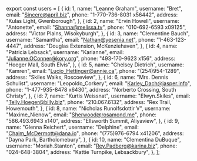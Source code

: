 export const users = [
  {
    id: 1,
    name: "Leanne Graham",
    username: "Bret",
    email: "Sincere@april.biz",
    phone: "1-770-736-8031 x56442",
    address: "Kulas Light, Gwenborough",
  },
  {
    id: 2,
    name: "Ervin Howell",
    username: "Antonette",
    email: "Shanna@melissa.tv",
    phone: "010-692-6593 x09125",
    address: "Victor Plains, Wisokyburgh",
  },
  {
    id: 3,
    name: "Clementine Bauch",
    username: "Samantha",
    email: "Nathan@yesenia.net",
    phone: "1-463-123-4447",
    address: "Douglas Extension, McKenziehaven",
  },
  {
    id: 4,
    name: "Patricia Lebsack",
    username: "Karianne",
    email: "Julianne.OConner@kory.org",
    phone: "493-170-9623 x156",
    address: "Hoeger Mall, South Elvis",
  },
  {
    id: 5,
    name: "Chelsey Dietrich",
    username: "Kamren",
    email: "Lucio_Hettinger@annie.ca",
    phone: "(254)954-1289",
    address: "Skiles Walks, Roscoeview",
  },
  {
    id: 6,
    name: "Mrs. Dennis Schulist",
    username: "Leopoldo_Corkery",
    email: "Karley_Dach@jasper.info",
    phone: "1-477-935-8478 x6430",
    address: "Norberto Crossing, South Christy",
  },
  {
    id: 7,
    name: "Kurtis Weissnat",
    username: "Elwyn.Skiles",
    email: "Telly.Hoeger@billy.biz",
    phone: "210.067.6132",
    address: "Rex Trail, Howemouth",
  },
  {
    id: 8,
    name: "Nicholas Runolfsdottir V",
    username: "Maxime_Nienow",
    email: "Sherwood@rosamond.me",
    phone: "586.493.6943 x140",
    address: "Ellsworth Summit, Aliyaview",
  },
  {
    id: 9,
    name: "Glenna Reichert",
    username: "Delphine",
    email: "Chaim_McDermott@dana.io",
    phone: "(775)976-6794 x41206",
    address: "Dayna Park, Bartholomebury",
  },
  {
    id: 10,
    name: "Clementina DuBuque",
    username: "Moriah.Stanton",
    email: "Rey.Padberg@karina.biz",
    phone: "024-648-3804",
    address: "Kattie Turnpike, Lebsackbury",
  },
];
